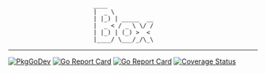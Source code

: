 							____
							|  _ \
							| |_) | _____  __
							|  _ < / _ \ \/ /
							| |_) | (_) >  <
							|____/ \___/_/\_\

---

[![PkgGoDev](https://pkg.go.dev/badge/github.com/boxgo/box)](https://pkg.go.dev/github.com/boxgo/box)
[![Go Report Card](https://goreportcard.com/badge/github.com/boxgo/box)](https://goreportcard.com/report/github.com/boxgo/box)
[![Go Report Card](https://github.com/boxgo/box/workflows/Go/badge.svg)](https://github.com/boxgo/box/actions)
[![Coverage Status](https://coveralls.io/repos/github/boxgo/box/badge.svg?branch=next)](https://coveralls.io/github/boxgo/box?branch=next)
